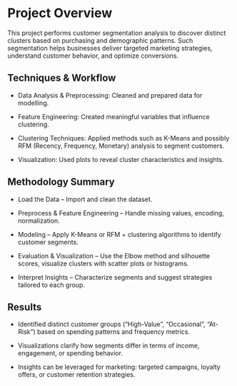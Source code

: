 # **Project Overview**

This project performs customer segmentation analysis to discover distinct clusters based on purchasing and demographic patterns. Such segmentation helps businesses deliver targeted marketing strategies, understand customer behavior, and optimize conversions.

## **Techniques & Workflow**

* Data Analysis & Preprocessing: Cleaned and prepared data for modelling.

* Feature Engineering: Created meaningful variables that influence clustering.

* Clustering Techniques: Applied methods such as K-Means and possibly RFM (Recency, Frequency, Monetary) analysis to segment customers.

* Visualization: Used plots to reveal cluster characteristics and insights.

## **Methodology Summary**

* Load the Data – Import and clean the dataset.

* Preprocess & Feature Engineering – Handle missing values, encoding, normalization.

* Modeling – Apply K-Means or RFM + clustering algorithms to identify customer segments.

* Evaluation & Visualization – Use the Elbow method and silhouette scores, visualize clusters with scatter plots or histograms.

* Interpret Insights – Characterize segments and suggest strategies tailored to each group.

## **Results**

* Identified distinct customer groups (“High-Value”, “Occasional”, “At-Risk”) based on spending patterns and frequency metrics.

* Visualizations clarify how segments differ in terms of income, engagement, or spending behavior.

* Insights can be leveraged for marketing: targeted campaigns, loyalty offers, or customer retention strategies.
